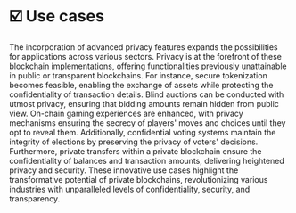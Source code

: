 # ☑️ Use cases

The incorporation of advanced privacy features expands the possibilities for applications across various sectors. Privacy is at the forefront of these blockchain implementations, offering functionalities previously unattainable in public or transparent blockchains. For instance, secure tokenization becomes feasible, enabling the exchange of assets while protecting the confidentiality of transaction details. Blind auctions can be conducted with utmost privacy, ensuring that bidding amounts remain hidden from public view. On-chain gaming experiences are enhanced, with privacy mechanisms ensuring the secrecy of players' moves and choices until they opt to reveal them. Additionally, confidential voting systems maintain the integrity of elections by preserving the privacy of voters' decisions. Furthermore, private transfers within a private blockchain ensure the confidentiality of balances and transaction amounts, delivering heightened privacy and security. These innovative use cases highlight the transformative potential of private blockchains, revolutionizing various industries with unparalleled levels of confidentiality, security, and transparency.
